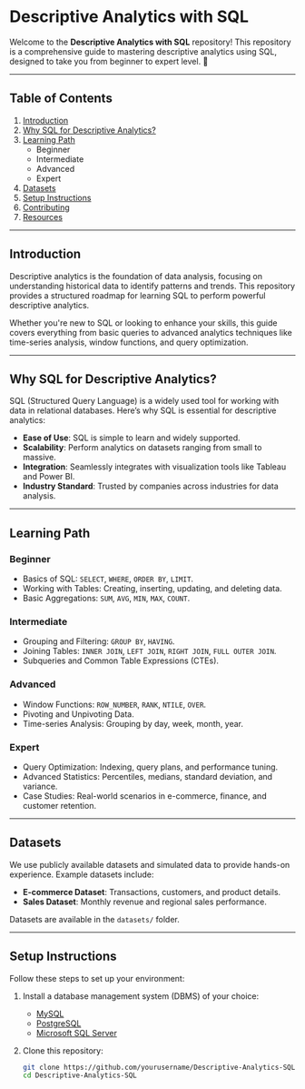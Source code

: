 # Descriptive Analytics with SQL  

Welcome to the **Descriptive Analytics with SQL** repository! This repository is a comprehensive guide to mastering descriptive analytics using SQL, designed to take you from beginner to expert level. 🚀  

---

## **Table of Contents**  

1. [Introduction](#introduction)  
2. [Why SQL for Descriptive Analytics?](#why-sql-for-descriptive-analytics)  
3. [Learning Path](#learning-path)  
    - Beginner  
    - Intermediate  
    - Advanced  
    - Expert  
4. [Datasets](#datasets)  
5. [Setup Instructions](#setup-instructions)  
6. [Contributing](#contributing)  
7. [Resources](#resources)  

---

## **Introduction**  

Descriptive analytics is the foundation of data analysis, focusing on understanding historical data to identify patterns and trends. This repository provides a structured roadmap for learning SQL to perform powerful descriptive analytics.  

Whether you're new to SQL or looking to enhance your skills, this guide covers everything from basic queries to advanced analytics techniques like time-series analysis, window functions, and query optimization.  

---

## **Why SQL for Descriptive Analytics?**  

SQL (Structured Query Language) is a widely used tool for working with data in relational databases. Here’s why SQL is essential for descriptive analytics:  

- **Ease of Use**: SQL is simple to learn and widely supported.  
- **Scalability**: Perform analytics on datasets ranging from small to massive.  
- **Integration**: Seamlessly integrates with visualization tools like Tableau and Power BI.  
- **Industry Standard**: Trusted by companies across industries for data analysis.  

---

## **Learning Path**  

### Beginner  
- Basics of SQL: `SELECT`, `WHERE`, `ORDER BY`, `LIMIT`.  
- Working with Tables: Creating, inserting, updating, and deleting data.  
- Basic Aggregations: `SUM`, `AVG`, `MIN`, `MAX`, `COUNT`.  

### Intermediate  
- Grouping and Filtering: `GROUP BY`, `HAVING`.  
- Joining Tables: `INNER JOIN`, `LEFT JOIN`, `RIGHT JOIN`, `FULL OUTER JOIN`.  
- Subqueries and Common Table Expressions (CTEs).  

### Advanced  
- Window Functions: `ROW_NUMBER`, `RANK`, `NTILE`, `OVER`.  
- Pivoting and Unpivoting Data.  
- Time-series Analysis: Grouping by day, week, month, year.  

### Expert  
- Query Optimization: Indexing, query plans, and performance tuning.  
- Advanced Statistics: Percentiles, medians, standard deviation, and variance.  
- Case Studies: Real-world scenarios in e-commerce, finance, and customer retention.  

---

## **Datasets**  

We use publicly available datasets and simulated data to provide hands-on experience. Example datasets include:  
- **E-commerce Dataset**: Transactions, customers, and product details.  
- **Sales Dataset**: Monthly revenue and regional sales performance.  

Datasets are available in the `datasets/` folder.  

---

## **Setup Instructions**  

Follow these steps to set up your environment:  

1. Install a database management system (DBMS) of your choice:  
   - [MySQL](https://dev.mysql.com/downloads/)  
   - [PostgreSQL](https://www.postgresql.org/download/)  
   - [Microsoft SQL Server](https://www.microsoft.com/en-us/sql-server/sql-server-downloads)  

2. Clone this repository:  
   ```bash
   git clone https://github.com/yourusername/Descriptive-Analytics-SQL.git
   cd Descriptive-Analytics-SQL

